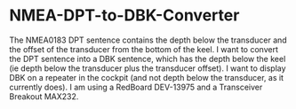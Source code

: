 # NMEA-DPT-to-DBK-Converter
The NMEA0183 DPT sentence contains the depth below the transducer and the offset of the transducer from the bottom of the keel. I want to convert the DPT sentence into a DBK sentence, which has the depth below the keel (ie depth below the transducer plus the transducer offset). I want to display DBK on a repeater in the cockpit (and not depth below the transducer, as it currently does).
I am using a RedBoard DEV-13975 and a Transceiver Breakout MAX232.
